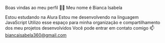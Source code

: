 Boas vindas ao meu perfil 💙💙
Meu nome é Bianca Isabela

Estou estudando na Alura
Estou me desenvolvendo na linguagem JavaScript
Utilizo esse espaço para minha organização e compartilhamento dos meu projetos desenvolvidos
Você pode entrar em contato comigo 📫
biancaisabela360@gmail.com
